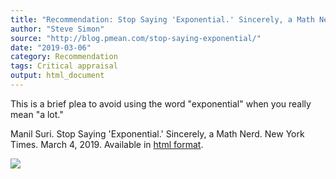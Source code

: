 ```yaml
---
title: "Recommendation: Stop Saying 'Exponential.' Sincerely, a Math Nerd."
author: "Steve Simon"
source: "http://blog.pmean.com/stop-saying-exponential/"
date: "2019-03-06"
category: Recommendation
tags: Critical appraisal
output: html_document
---
```


This is a brief plea to avoid using the word "exponential" when you
really mean "a lot."

<!---More--->

Manil Suri. Stop Saying 'Exponential.' Sincerely, a Math Nerd. New York
Times. March 4, 2019. Available in [html
format](https://www.nytimes.com/2019/03/04/opinion/exponential-language-math.html).

![](../../../web/images/19/stop-saying-exponential01.png)




